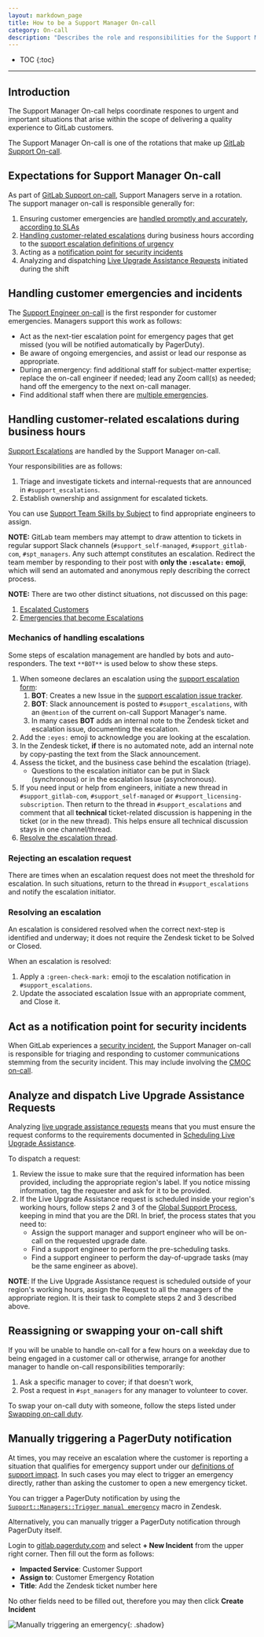 ```yaml
---
layout: markdown_page
title: How to be a Support Manager On-call
category: On-call
description: "Describes the role and responsibilities for the Support Managers rotation in Support Engineering"
---
```


- TOC
{:toc}

----


## Introduction

The Support Manager On-call helps coordinate respones to urgent and important situations that arise within the scope of delivering a quality
experience to GitLab customers.

The Support Manager On-call is one of the rotations that make up [GitLab Support On-call](/handbook/support/on-call/).

## Expectations for Support Manager On-call

As part of [GitLab Support on-call](/handbook/support/on-call/), Support Managers serve in a rotation. The support manager on-call is responsible generally for:

1. Ensuring customer emergencies are [handled promptly and accurately](#handling-customer-emergencies-and-incidents), [according to SLAs](https://about.gitlab.com/support/)
1. [Handling customer-related escalations](#mechanics-of-handling-escalations) during business hours according to the [support escalation definitions of urgency](/handbook/support/internal-support/support-escalations.html#definition-of-urgency)
1. Acting as a [notification point for security incidents](#act-as-a-notification-point-for-security-incidents)
1. Analyzing and dispatching [Live Upgrade Assistance Requests](#analyze-and-dispatch-live-upgrade-assistance-requests) initiated during the shift

## Handling customer emergencies and incidents

The [Support Engineer on-call](/handbook/support/on-call/) is the first responder for customer emergencies. Managers support this work as follows:

- Act as the next-tier escalation point for emergency pages that get missed (you will be notified automatically by PagerDuty).
- Be aware of ongoing emergencies, and assist or lead our response as appropriate.
- During an emergency: find additional staff for subject-matter expertise; replace the on-call engineer if needed; lead any Zoom call(s) as needed; hand off the emergency to the next on-call manager.
- Find additional staff when there are [multiple emergencies](/handbook/support/on-call/#handling-multiple-simultaneous-emergencies).

## Handling customer-related escalations during business hours

[Support Escalations](/handbook/support/internal-support/support-escalations.html) are handled by the Support Manager on-call. 

Your responsibilities are as follows:

1. Triage and investigate tickets and internal-requests that are announced in `#support_escalations`.
1. Establish ownership and assignment for escalated tickets.

You can use [Support Team Skills by Subject](https://gitlab-com.gitlab.io/support/team/skills-by-subject.html) to find appropriate engineers to assign.

**NOTE:** GitLab team members may attempt to draw attention to tickets in regular support Slack channels (`#support_self-managed`, `#support_gitlab-com`, `#spt_managers`. Any such attempt constitutes an escalation. Redirect the team member by responding to their post with **only the `:escalate:` emoji**, which will send an automated and anonymous reply describing the correct process.

**NOTE:** There are two other distinct situations, not discussed on this page:

1. [Escalated Customers](/handbook/customer-success/tam/escalations/)
1. [Emergencies that become Escalations](/handbook/support/workflows/emergency-to-escalation-process.html)

### Mechanics of handling escalations

Some steps of escalation management are handled by bots and auto-responders. The text `**BOT**` is used below to show these steps.

1. When someone declares an escalation using the [support escalation form](https://gitlab-com.gitlab.io/support/toolbox/forms_processor/support_escalation/):
   1. **BOT**: Creates a new Issue in the [support escalation issue tracker](https://gitlab.com/gitlab-com/support/escalations/-/issues).
   1. **BOT**: Slack announcement is posted to `#support_escalations`, with an `@mention` of the current on-call Support Manager's name.
   1. In many cases **BOT** adds an internal note to the Zendesk ticket and escalation issue, documenting the escalation.
1. Add the `:eyes:` emoji to acknowledge you are looking at the escalation.
1. In the Zendesk ticket, **if** there is no automated note, add an internal note by copy-pasting the text from the Slack announcement.
1. Assess the ticket, and the business case behind the escalation (triage).
   - Questions to the escalation initiator can be put in Slack (synchronous) or in the escalation Issue (asynchronous).
1. If you need input or help from engineers, initiate a new thread in `#support_gitlab-com`, `#support_self-managed` or `#support_licensing-subscription`. Then return to the thread in `#support_escalations` and comment that all **technical** ticket-related discussion is happening in the ticket (or in the new thread). This helps ensure all technical discussion stays in one channel/thread.
1. [Resolve the escalation thread](#resolving-an-escalation).

### Rejecting an escalation request

There are times when an escalation request does not meet the threshold for escalation. In such situations, return to the thread in `#support_escalations` and notify the escalation initiator.
    
### Resolving an escalation

An escalation is considered resolved when the correct next-step is identified and underway; it does not require the Zendesk ticket to be Solved or Closed.

When an escalation is resolved:

1. Apply a `:green-check-mark:` emoji to the escalation notification in `#support_escalations`. 
1. Update the associated escalation Issue with an appropriate comment, and Close it.

## Act as a notification point for security incidents

When GitLab experiences a [security incident](/handbook/engineering/security/security-operations/sirt/security-incident-communication-plan.html#extended-team-roles-responsibilities-and-points-of-contact), the Support Manager on-call is responsible for triaging and responding to customer communications stemming from the security incident. This may include involving the [CMOC on-call](/handbook/support/workflows/cmoc_workflows.html).

## Analyze and dispatch Live Upgrade Assistance Requests

Analyzing [live upgrade assistance requests](https://about.gitlab.com/support/scheduling-live-upgrade-assistance.html) means that you must ensure the request conforms to the requirements documented in [Scheduling Live Upgrade Assistance](handbook/support/workflows/live-upgrade-assistance.html).

To dispatch a request:

1. Review the issue to make sure that the required information has been provided, 
including the appropriate region's label. If you notice missing information, tag 
the requester and ask for it to be provided.
1. If the Live Upgrade Assistance request is scheduled inside your region's
working hours, follow steps 2 and 3 of the [Global Support 
Process](/handbook/support/workflows/live-upgrade-assistance.html#global-support-process),
keeping in mind that you are the DRI. In brief, the process states that you need to:
   * Assign the support manager and support engineer who will be on-call on the requested upgrade date.
   * Find a support engineer to perform the pre-scheduling tasks.
   * Find a support engineer to perform the day-of-upgrade tasks (may be the same engineer as above).

**NOTE**: If the Live Upgrade Assistance request is scheduled outside of your region's
working hours, assign the Request to all the managers of the appropriate region.
It is their task to complete steps 2 and 3 described above.

## Reassigning or swapping your on-call shift

If you will be unable to handle on-call for a few hours on a weekday due to being engaged in a customer call or otherwise, arrange for another manager to handle on-call responsibilities temporarily:

1. Ask a specific manager to cover; if that doesn't work,
1. Post a request in `#spt_managers` for any manager to volunteer to cover.

To swap your on-call duty with someone, follow the steps listed under [Swapping on-call duty](/handbook/support/on-call/#swapping-on-call-duty).

## Manually triggering a PagerDuty notification

At times, you may receive an escalation where the customer is reporting a situation that qualifies for emergency support under our [definitions of support impact](https://about.gitlab.com/support/#definitions-of-support-impact). In such cases you may elect to trigger an emergency directly, rather than asking the customer to open a new emergency ticket.

You can trigger a PagerDuty notification by using the [`Support::Managers::Trigger manual emergency`](https://gitlab.com/search?utf8=%E2%9C%93&group_id=2573624&project_id=17008590&scope=&search_code=true&snippets=false&repository_ref=master&nav_source=navbar&search=id%3A+360074073259) macro in Zendesk.

Alternatively, you can manually trigger a PagerDuty notification through PagerDuty itself. 

Login to [gitlab.pagerduty.com](https://gitlab.pagerduty.com) and select **+ New Incident** from the upper right corner. Then fill out the form as follows:

- **Impacted Service**: Customer Support
- **Assign to**: Customer Emergency Rotation
- **Title**: Add the Zendesk ticket number here

No other fields need to be filled out, therefore you may then click **Create Incident**

![Manually triggering an emergency](/images/support/manually-trigger-emergency.png){: .shadow}

